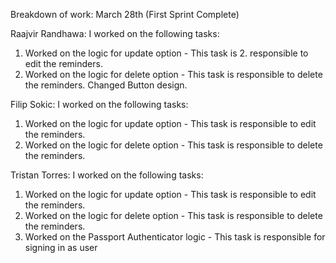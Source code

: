 Breakdown of work: March 28th (First Sprint Complete)

Raajvir Randhawa: I worked on the following tasks:

1. Worked on the logic for update option - This task is 2. responsible to edit the reminders.
3. Worked on the logic for delete option - This task is responsible to delete the reminders.
Changed Button design.

Filip Sokic: I worked on the following tasks:

1. Worked on the logic for update option - This task is responsible to edit the reminders.
2. Worked on the logic for delete option - This task is responsible to delete the reminders.

Tristan Torres: I worked on the following tasks:

1. Worked on the logic for update option - This task is responsible to edit the reminders.
2. Worked on the logic for delete option - This task is responsible to delete the reminders.
3. Worked on the Passport Authenticator logic - This task is responsible for signing in as user